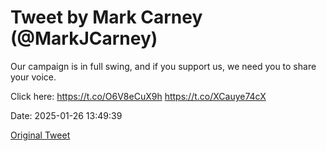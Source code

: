 # Tweet by Mark Carney (@MarkJCarney)

Our campaign is in full swing, and if you support us, we need you to share your voice.

Click here: https://t.co/O6V8eCuX9h https://t.co/XCauye74cX

Date: 2025-01-26 13:49:39

[Original Tweet](https://x.com/MarkJCarney/status/1883512628427038980)
